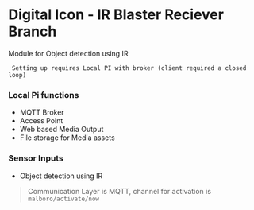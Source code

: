 # Digital Icon - IR Blaster Reciever Branch
Module for Object detection using IR


``` Setting up requires Local PI with broker (client required a closed loop)```

### Local Pi functions
* MQTT Broker
* Access Point
* Web based Media Output
* File storage for Media assets


### Sensor Inputs
* Object detection using IR


> Communication Layer is MQTT, channel for activation is `malboro/activate/now`
